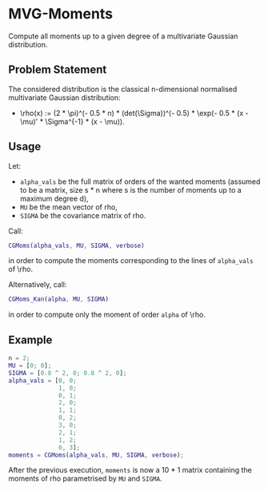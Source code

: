 # MVG-Moments
Compute all moments up to a given degree of a multivariate Gaussian distribution.

## Problem Statement
The considered distribution is the classical n-dimensional normalised multivariate Gaussian distribution:
- \rho(x) := (2 * \pi)^(- 0.5 * n) * (det(\Sigma))^(- 0.5) * \exp(- 0.5 * (x - \mu)' * \Sigma^{-1} * (x - \mu)).

## Usage
Let:
- `alpha_vals` be the full matrix of orders of the wanted moments (assumed to be a matrix, size s * n where s is the number of moments up to a maximum degree d),
- `MU` be the mean vector of rho,
- `SIGMA` be the covariance matrix of rho.

Call:
```matlab
CGMoms(alpha_vals, MU, SIGMA, verbose)
```
in order to compute the moments corresponding to the lines of `alpha_vals` of \rho.  

Alternatively, call:
```matlab
CGMoms_Kan(alpha, MU, SIGMA)
```
in order to compute only the moment of order `alpha` of \rho.

## Example
```matlab
n = 2;
MU = [0; 0];
SIGMA = [0.8 ^ 2, 0; 0.8 ^ 2, 0];
alpha_vals = [0, 0;
              1, 0;
              0, 1;
              2, 0;
              1, 1;
              0, 2;
              3, 0;
              2, 1;
              1, 2;
              0, 3];
moments = CGMoms(alpha_vals, MU, SIGMA, verbose);
```
After the previous execution, `moments` is now a 10 * 1 matrix containing the moments of rho parametrised by `MU` and `SIGMA`.
